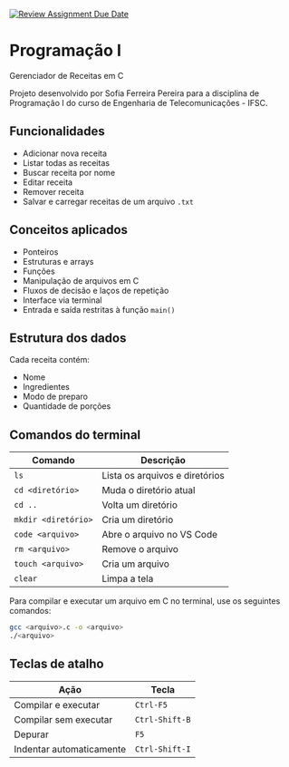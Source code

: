 [![Review Assignment Due Date](https://classroom.github.com/assets/deadline-readme-button-22041afd0340ce965d47ae6ef1cefeee28c7c493a6346c4f15d667ab976d596c.svg)](https://classroom.github.com/a/0_2_RnCO)
# Programação I

Gerenciador de Receitas em C

Projeto desenvolvido por Sofia Ferreira Pereira para a disciplina de Programação I do curso de Engenharia de Telecomunicações - IFSC.

## Funcionalidades

- Adicionar nova receita
- Listar todas as receitas
- Buscar receita por nome
- Editar receita
- Remover receita
- Salvar e carregar receitas de um arquivo `.txt`

## Conceitos aplicados

- Ponteiros
- Estruturas e arrays
- Funções
- Manipulação de arquivos em C
- Fluxos de decisão e laços de repetição
- Interface via terminal
- Entrada e saída restritas à função `main()`

## Estrutura dos dados

Cada receita contém:
- Nome
- Ingredientes
- Modo de preparo
- Quantidade de porções

## Comandos do terminal

| Comando | Descrição |
| --- | --- |
| `ls` | Lista os arquivos e diretórios |
| `cd <diretório>` | Muda o diretório atual |
| `cd ..` | Volta um diretório |
| `mkdir <diretório>` | Cria um diretório |
| `code <arquivo>` | Abre o arquivo no VS Code |
| `rm <arquivo>` | Remove o arquivo |
| `touch <arquivo>` | Cria um arquivo |
| `clear` | Limpa a tela |

Para compilar e executar um arquivo em C no terminal, use os seguintes comandos:

```bash
gcc <arquivo>.c -o <arquivo>
./<arquivo>
```

## Teclas de atalho

| Ação | Tecla |
| --- | --- |
| Compilar e executar | `Ctrl-F5` |
| Compilar sem executar | `Ctrl-Shift-B` |
| Depurar | `F5` |
| Indentar automaticamente | `Ctrl-Shift-I` |
